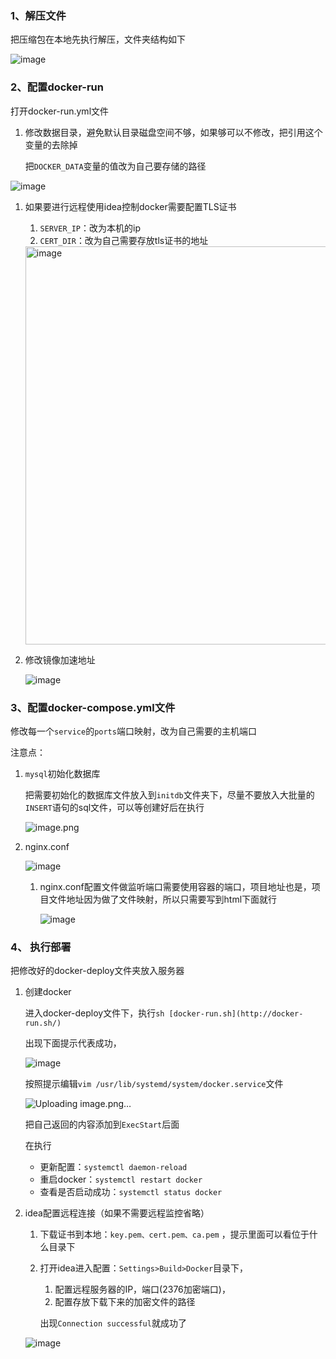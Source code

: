 ### 1、解压文件

把压缩包在本地先执行解压，文件夹结构如下

![image](https://github.com/user-attachments/assets/0d10f3b1-0800-41a2-afb2-2c41bb364cb9)


### 2、配置docker-run

打开docker-run.yml文件

1. 修改数据目录，避免默认目录磁盘空间不够，如果够可以不修改，把引用这个变量的去除掉
    
    把`DOCKER_DATA`变量的值改为自己要存储的路径
    

![image](https://github.com/user-attachments/assets/e171870c-1f71-4803-a1a9-da0676a9a75e)


1. 如果要进行远程使用idea控制docker需要配置TLS证书
    1. `SERVER_IP`：改为本机的ip
    2. `CERT_DIR`：改为自己需要存放tls证书的地址
    
    <img width="637" alt="image" src="https://github.com/user-attachments/assets/4b0bb0c7-4904-47cf-bc5d-5aab949ea9b2" />

    
2. 修改镜像加速地址
    
    ![image](https://github.com/user-attachments/assets/b7b22b9a-dbc2-44bc-b195-4c9d1645e23a)

    

### 3、配置docker-compose.yml文件

修改每一个`service`的`ports`端口映射，改为自己需要的主机端口

注意点：

1. `mysql`初始化数据库
    
    把需要初始化的数据库文件放入到`initdb`文件夹下，尽量不要放入大批量的`INSERT`语句的sql文件，可以等创建好后在执行
    
    ![image.png](attachment:765f41da-d174-47bd-a564-49429a67a008:image.png)
    

1. nginx.conf
    
    ![image](https://github.com/user-attachments/assets/5790e668-79bf-475a-aafc-04c8d4490dc2)

    
    1. nginx.conf配置文件做监听端口需要使用容器的端口，项目地址也是，项目文件地址因为做了文件映射，所以只需要写到html下面就行
        
        ![image](https://github.com/user-attachments/assets/cb601dc9-2448-46dd-bd62-38d845bad82b)

        

### 4、 执行部署

把修改好的docker-deploy文件夹放入服务器

1. 创建docker
    
    进入docker-deploy文件下，执行`sh [docker-run.sh](http://docker-run.sh/)`
    
    出现下面提示代表成功，
    
    ![image](https://github.com/user-attachments/assets/815fe1be-4202-480a-ac34-c86003bffe48)

    
    按照提示编辑`vim /usr/lib/systemd/system/docker.service`文件
    
    ![Uploading image.png…]()


    
    把自己返回的内容添加到`ExecStart`后面  
    
    在执行
    
    - 更新配置：`systemctl daemon-reload`
    - 重启docker：`systemctl restart docker`
    - 查看是否启动成功：`systemctl status docker`
    
2. idea配置远程连接（如果不需要远程监控省略）
    1. 下载证书到本地：`key.pem、cert.pem、ca.pem` ，提示里面可以看位于什么目录下
    2. 打开idea进入配置：`Settings>Build>Docker`目录下，
        1. 配置远程服务器的IP，端口(2376加密端口)，
        2. 配置存放下载下来的加密文件的路径
        
        出现`Connection successful`就成功了
        
    
    ![image](https://github.com/user-attachments/assets/92c87de5-c831-4a5e-a873-9ba01c3f22eb)


